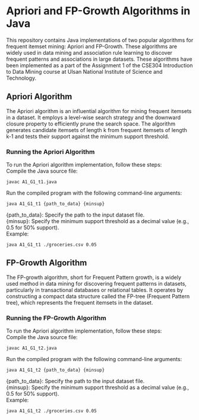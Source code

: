 # Apriori and FP-Growth Algorithms in Java
This repository contains Java implementations of two popular algorithms for frequent itemset mining: Apriori and FP-Growth. These algorithms are widely used in data mining and association rule learning to discover frequent patterns and associations in large datasets. These algorithms have been implemented as a part of the Assignment 1 of the CSE304 Introduction to Data Mining course at Ulsan National Institute of Science and Technology.

## Apriori Algorithm
The Apriori algorithm is an influential algorithm for mining frequent itemsets in a dataset. It employs a level-wise search strategy and the downward closure property to efficiently prune the search space. The algorithm generates candidate itemsets of length k from frequent itemsets of length k-1 and tests their support against the minimum support threshold.

### Running the Apriori Algorithm
To run the Apriori algorithm implementation, follow these steps: <br />
Compile the Java source file:
```
javac A1_G1_t1.java 
```
Run the compiled program with the following command-line arguments:
```
java A1_G1_t1 {path_to_data} {minsup}
```
{path_to_data}: Specify the path to the input dataset file. <br />
{minsup}: Specify the minimum support threshold as a decimal value (e.g., 0.5 for 50% support). <br />
Example: <br />
```
java A1_G1_t1 ./groceries.csv 0.05
```
## FP-Growth Algorithm
The FP-growth algorithm, short for Frequent Pattern growth, is a widely used method in data mining for discovering frequent patterns in datasets, particularly in transactional databases or relational tables. It operates by constructing a compact data structure called the FP-tree (Frequent Pattern tree), which represents the frequent itemsets in the dataset.

### Running the FP-Growth Algorithm
To run the Apriori algorithm implementation, follow these steps: <br />
Compile the Java source file:
```
javac A1_G1_t2.java 
```
Run the compiled program with the following command-line arguments:
```
java A1_G1_t2 {path_to_data} {minsup}
```
{path_to_data}: Specify the path to the input dataset file. <br />
{minsup}: Specify the minimum support threshold as a decimal value (e.g., 0.5 for 50% support). <br />
Example: <br />
```
java A1_G1_t2 ./groceries.csv 0.05
```
